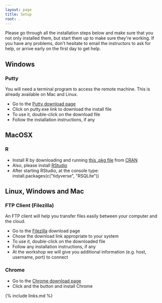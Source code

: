 ```yaml
---
layout: page
title: Setup
root: .
---
```


Please go through all the installation steps below and make sure that
you not only installed them, but start them up to make sure they're working.
If you have any problems, don't hesitate to email the instructors to
ask for help, or arrive early on the first day to
get help.

## Windows
### Putty
You will need a terminal program to access the remote machine. This is already available on Mac and Linux.
- Go to the [Putty download page](http://www.chiark.greenend.org.uk/~sgtatham/putty/download.html)
- Click on putty.exe link to download the install file
- To use it, double-click on the download file
- Follow the installation instructions, if any 

## MacOSX
### R
 - Install R by downloading and running [this .pkg file](http://cran.r-project.org/bin/macosx/R-latest.pkg) from [CRAN](http://cran.r-project.org/index.html)
 - Also, please install [RStudio](http://www.rstudio.com/ide/download/desktop)
 - After starting RStudio, at the console type: install.packages(c("tidyverse", "RSQLite"))


## Linux, Windows and Mac 

### FTP Client (Filezilla)
An FTP client will help you transfer files easily between your computer and the cloud.

- Go to the [Filezilla](https://filezilla-project.org/download.php?show_all=1) download page
- Chose the download link appropriate to your system
- To use it, double-click on the downloaded file
- Follow any installation instructions, if any
- At the workshop we will give you additional information (e.g. host, username, port) to connect

### Chrome
- Go to the [Chrome download page](https://www.google.com/chrome/browser/desktop/index.html)
- Click and the button and install Chrome

{% include links.md %}
